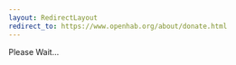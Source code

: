```yaml
---
layout: RedirectLayout
redirect_to: https://www.openhab.org/about/donate.html
---
```


Please Wait...